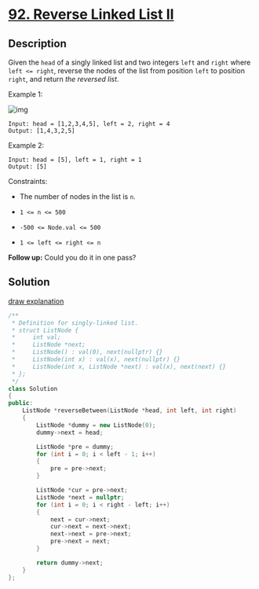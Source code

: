 # [92. Reverse Linked List II](https://leetcode.com/problems/reverse-linked-list-ii/)

## Description

Given the `head` of a singly linked list and two integers `left` and `right` where `left <= right`, reverse the nodes of the list from position `left` to position `right`, and return *the reversed list*.


Example 1:

![img](https://assets.leetcode.com/uploads/2021/02/19/rev2ex2.jpg)

```
Input: head = [1,2,3,4,5], left = 2, right = 4
Output: [1,4,3,2,5]

```

Example 2:

```
Input: head = [5], left = 1, right = 1
Output: [5]

```

Constraints:


- The number of nodes in the list is `n`.


- `1 <= n <= 500`


- `-500 <= Node.val <= 500`


- `1 <= left <= right <= n`


**Follow up:** Could you do it in one pass?

## Solution

[draw explanation](https://leetcode.com/problems/reverse-linked-list-ii/solutions/30709/talk-is-cheap-show-me-the-code-and-drawing/?envType=daily-question&envId=2023-09-07)

```cpp
/**
 * Definition for singly-linked list.
 * struct ListNode {
 *     int val;
 *     ListNode *next;
 *     ListNode() : val(0), next(nullptr) {}
 *     ListNode(int x) : val(x), next(nullptr) {}
 *     ListNode(int x, ListNode *next) : val(x), next(next) {}
 * };
 */
class Solution
{
public:
    ListNode *reverseBetween(ListNode *head, int left, int right)
    {
        ListNode *dummy = new ListNode(0);
        dummy->next = head;

        ListNode *pre = dummy;
        for (int i = 0; i < left - 1; i++)
        {
            pre = pre->next;
        }

        ListNode *cur = pre->next;
        ListNode *next = nullptr;
        for (int i = 0; i < right - left; i++)
        {
            next = cur->next;
            cur->next = next->next;
            next->next = pre->next;
            pre->next = next;
        }

        return dummy->next;
    }
};
```